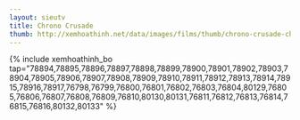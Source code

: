 ```yaml
---
layout: sieutv
title: Chrono Crusade
thumb: http://xemhoathinh.net/data/images/films/thumb/chrono-crusade-chrono-crusade-2012.jpg
---
```

{% include xemhoathinh_bo tap="78894,78895,78896,78897,78898,78899,78900,78901,78902,78903,78904,78905,78906,78907,78908,78909,78910,78911,78912,78913,78914,78915,78916,78917,76798,76799,76800,76801,76802,76803,76804,80129,76805,76806,76807,76808,76809,76810,80130,80131,76811,76812,76813,76814,76815,76816,80132,80133" %} 
